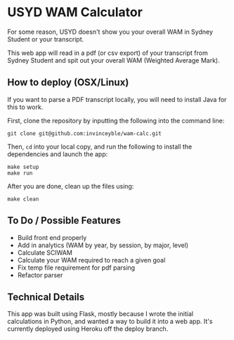 # USYD WAM Calculator
For some reason, USYD doesn't show you your overall WAM in Sydney Student or your transcript. 

This web app will read in a pdf (or csv export) of your transcript from Sydney Student and spit out your overall WAM (Weighted Average Mark).

## How to deploy (OSX/Linux)
If you want to parse a PDF transcript locally, you will need to install Java for this to work.

First, clone the repository by inputting the following into the command line:

```
git clone git@github.com:invinceyble/wam-calc.git
```

Then, `cd` into your local copy, and run the following to install the dependencies and launch the app:
```
make setup
make run
```

After you are done, clean up the files using:
```
make clean
```

## To Do / Possible Features
- Build front end properly
- Add in analytics (WAM by year, by session, by major, level) 
- Calculate SCIWAM
- Calculate your WAM required to reach a given goal
- Fix temp file requirement for pdf parsing
- Refactor parser

## Technical Details
This app was built using Flask, mostly because I wrote the initial calculations in Python, and wanted a way to build it into a web app. It's currently deployed using Heroku off the deploy branch.  